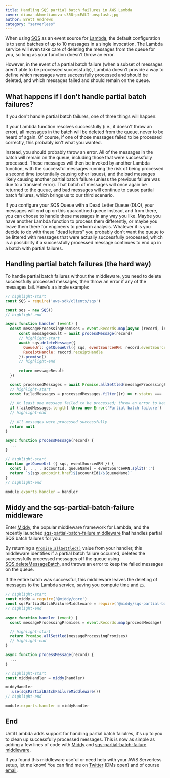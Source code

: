 ```yaml
---
title: Handling SQS partial batch failures in AWS Lambda
cover: diana-akhmetianova-s358rpxEALI-unsplash.jpg
author: Brett Andrews
category: "serverless"
---
```


When using [SQS](https://aws.amazon.com/sqs/) as an event source for [Lambda](https://aws.amazon.com/lambda/), the default configuration is to send batches of up to 10 messages in a single invocation. The Lambda service will even take care of deleting the messages from the queue for you, so long as your function doesn't throw an error.

However, in the event of a partial batch failure (when a subset of messages aren't able to be processed successfully), Lambda doesn't provide a way to define which messages were successfully processed and should be deleted, and which messages failed and should remain on the queue.

## What happens if I don't handle partial batch failures?

If you don't handle partial batch failures, one of three things will happen:

If your Lambda function resolves successfully (i.e., it doesn't throw an error), all messages in the batch will be deleted from the queue, never to be heard of again. Of course, if one of those messages failed to be processed correctly, this probably isn't what you wanted.

Instead, you should probably throw an error. All of the messages in the batch will remain on the queue, including those that were successfully processed. These messages will then be invoked by another Lambda function, with the successful messages running the risk of being processed a second time (potentially causing other issues), and the bad messages likely causing another partial batch failure (unless the previous failure was due to a transient error). That batch of messages will once again be returned to the queue, and bad messages will continue to cause partial batch failures, which brings us to our third scenario.

If you configure your SQS Queue with a Dead Letter Queue (DLQ), your messages will end up on this quarantined queue instead, and from there, you can choose to handle these messages in any way you like. Maybe you have another Lambda function to process them differently, or maybe you leave them there for engineers to perform analysis. Whatever it is you decide to do with these "dead letters" you probably don't want the queue to be littered with messages that were actually successfully processed, which is a possibility if a successfully processed message continues to end up in a batch with partial failures.

## Handling partial batch failures (the hard way)

To handle partial batch failures without the middleware, you need to delete successfully processed messages, then throw an error if any of the messages fail. Here's a simple example:

```javascript
// highlight-start
const SQS = require('aws-sdk/clients/sqs')

const sqs = new SQS()
// highlight-end

async function handler (event) {
  const messageProcessingPromises = event.Records.map(async (record, index) => {
      const messageResult = await processMessage(record)
      // highlight-start
      await sqs.deleteMessage({
        QueueUrl: getQueueUrl({ sqs, eventSourceARN: record.eventSourceARN })
        ReceiptHandle: record.receiptHandle
      }).promise()
      // highlight-end

      return messageResult
  })

  const processedMessages = await Promise.allSettled(messageProcessingPromises)
  // highlight-start
  const failedMessages = processedMessages.filter((r) => r.status === 'rejected')

  // At least one message failed to be processed; throw an error to keep the failed messages on the queue
  if (failedMessages.length) throw new Error('Partial batch failure')
  // highlight-end
  
  // All messages were processed successfully
  return null
}

async function processMessage(record) {
  ...
}

// highlight-start
function getQueueUrl ({ sqs, eventSourceARN }) {
  const [, , , , accountId, queueName] = eventSourceARN.split(':')
  return `${sqs.endpoint.href}${accountId}/${queueName}`
}
// highlight-end

module.exports.handler = handler
```

## Middy and the sqs-partial-batch-failure middleware

Enter [Middy](http://npmjs.com/package/@middy/core), the popular middleware framework for Lambda, and the recently launched [sqs-partial-batch-failure middleware](https://www.npmjs.com/package/@middy/sqs-partial-batch-failure) that handles partial SQS batch failures for you.

By returning a [`Promise.allSettled()`](https://developer.mozilla.org/en-US/docs/Web/JavaScript/Reference/Global_Objects/Promise/allSettled) value from your handler, this middleware identifies if a partial batch failure occurred, deletes the successfully processed messages off the queue using [SQS.deleteMessageBatch](https://docs.aws.amazon.com/AWSJavaScriptSDK/latest/AWS/SQS.html#deleteMessageBatch-property), and throws an error to keep the failed messages on the queue.

If the entire batch was successful, this middleware leaves the deleting of messages to the Lambda service, saving you compute time and 💵.

```javascript
// highlight-start
const middy = require('@middy/core')
const sqsPartialBatchFailureMiddleware = require('@middy/sqs-partial-batch-failure')
// highlight-end

async function handler (event) {
  const messageProcessingPromises = event.Records.map(processMessage)

  // highlight-start
  return Promise.allSettled(messageProcessingPromises)
  // highlight-end
}

async function processMessage(record) {
  ...
}

// highlight-start
const middyHandler = middy(handler)

middyHandler
  .use(sqsPartialBatchFailureMiddleware())
// highlight-end

module.exports.handler = middyHandler
```

## End

Until Lambda adds support for handling partial batch failulres, it's up to you to clean up successfully processed messages. This is now as simple as adding a few lines of code with [Middy](http://npmjs.com/package/@middy/core) and [sqs-partial-batch-failure middleware](https://www.npmjs.com/package/@middy/sqs-partial-batch-failure).

If you found this middleware useful or need help with your AWS Serverless setup, let me know! You can find me on [Twitter](https://twitter.com/AWSbrett) (DMs open) and of course [email](mailto:brett@halfstack.software).